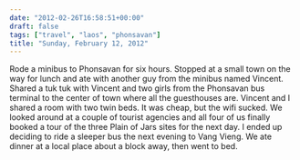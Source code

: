 ```yaml
---
date: "2012-02-26T16:58:51+00:00"
draft: false
tags: ["travel", "laos", "phonsavan"]
title: "Sunday, February 12, 2012"
---
```

Rode a minibus to Phonsavan for six hours. Stopped at a small town on the way for lunch and ate with another guy from the minibus named Vincent. Shared a tuk tuk with Vincent and two girls from the Phonsavan bus terminal to the center of town where all the guesthouses are. Vincent and I shared a room with two twin beds. It was cheap, but the wifi sucked. We looked around at a couple of tourist agencies and all four of us finally booked a tour of the three Plain of Jars sites for the next day. I ended up deciding to ride a sleeper bus the next evening to Vang Vieng. We ate dinner at a local place about a block away, then went to bed.
